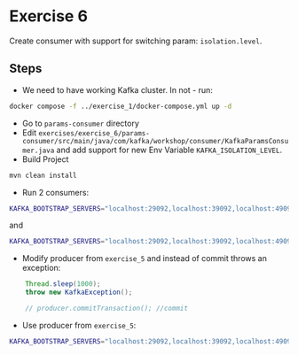 # Exercise 6

Create consumer with support for switching param: `isolation.level`.

## Steps

* We need to have working Kafka cluster. In not - run:

```sh
docker compose -f ../exercise_1/docker-compose.yml up -d
```

* Go to `params-consumer` directory
* Edit `exercises/exercise_6/params-consumer/src/main/java/com/kafka/workshop/consumer/KafkaParamsConsumer.java` and add support for new Env Variable `KAFKA_ISOLATION_LEVEL`.
* Build Project

```sh
mvn clean install
```

* Run 2 consumers:

```sh
KAFKA_BOOTSTRAP_SERVERS="localhost:29092,localhost:39092,localhost:49092" KAFKA_TOPIC="test-transactions-1" KAFKA_ISOLATION_LEVEL="read_uncommitted"  java -jar target/params-consumer-0.1.jar
```

and

```sh
KAFKA_BOOTSTRAP_SERVERS="localhost:29092,localhost:39092,localhost:49092" KAFKA_TOPIC="test-transactions-2" KAFKA_ISOLATION_LEVEL="read_committed"  java -jar target/params-consumer-0.1.jar
```

* Modify producer from `exercise_5` and instead of commit throws an exception:

```java
    Thread.sleep(1000);
    throw new KafkaException();

    // producer.commitTransaction(); //commit
```

* Use producer from `exercise_5`:

```sh
KAFKA_BOOTSTRAP_SERVERS="localhost:29092,localhost:39092,localhost:49092" KAFKA_TOPICS="test-transactions-1,test-transactions-2" KAFKA_MSG="test-msg" KAFKA_FALLBACK_TOPIC="deadmsgs"  java -jar target/transactional-producer-0.1.jar
```
